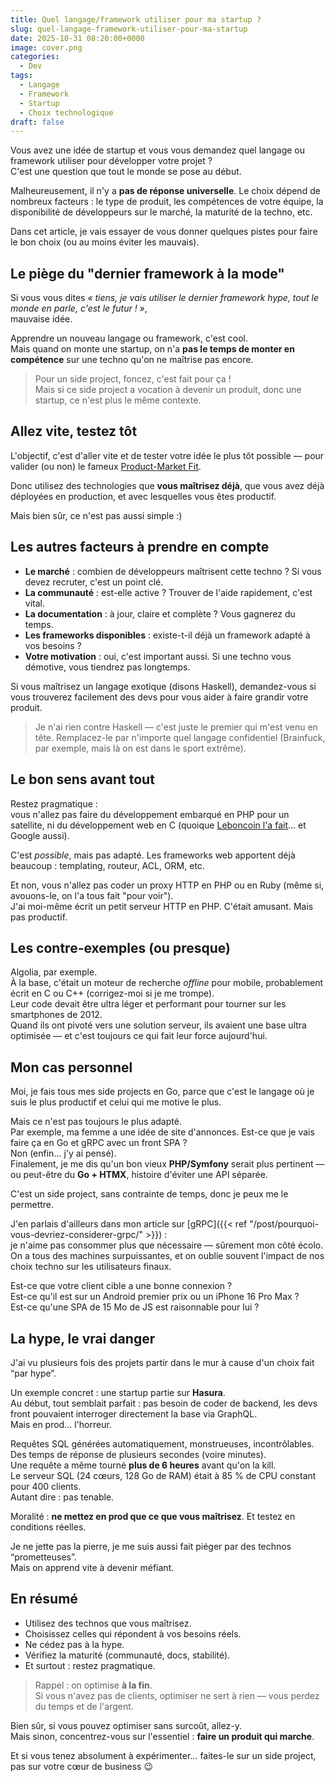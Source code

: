 ```yaml
---
title: Quel langage/framework utiliser pour ma startup ?
slug: quel-langage-framework-utiliser-pour-ma-startup
date: 2025-10-31 08:20:00+0000
image: cover.png
categories:
  - Dev
tags:
  - Langage
  - Framework
  - Startup
  - Choix technologique
draft: false
---
```


Vous avez une idée de startup et vous vous demandez quel langage ou framework utiliser pour développer votre projet ?  
C'est une question que tout le monde se pose au début.

Malheureusement, il n'y a **pas de réponse universelle**. Le choix dépend de nombreux facteurs : le type de produit, les compétences de votre équipe, la disponibilité de développeurs sur le marché, la maturité de la techno, etc.

Dans cet article, je vais essayer de vous donner quelques pistes pour faire le bon choix (ou au moins éviter les mauvais).

<!-- more -->

## Le piège du "dernier framework à la mode"

Si vous vous dites *« tiens, je vais utiliser le dernier framework hype, tout le monde en parle, c'est le futur ! »*,  
mauvaise idée.

Apprendre un nouveau langage ou framework, c'est cool.  
Mais quand on monte une startup, on n'a **pas le temps de monter en compétence** sur une techno qu'on ne maîtrise pas encore.

> Pour un side project, foncez, c'est fait pour ça !  
> Mais si ce side project a vocation à devenir un produit, donc une startup, ce n'est plus le même contexte.

## Allez vite, testez tôt

L'objectif, c'est d'aller vite et de tester votre idée le plus tôt possible — pour valider (ou non) le fameux [Product-Market Fit](https://lehub.bpifrance.fr/comment-valider-son-product-market-fit-sans-y-laisser-30ke/#:~:text=En%20fran%C3%A7ais,%E2%80%9Dproduit%20/%20march%C3%A9%E2%80%9D.).

Donc utilisez des technologies que **vous maîtrisez déjà**, que vous avez déjà déployées en production, et avec lesquelles vous êtes productif.

Mais bien sûr, ce n'est pas aussi simple :)

## Les autres facteurs à prendre en compte

- **Le marché** : combien de développeurs maîtrisent cette techno ? Si vous devez recruter, c'est un point clé.  
- **La communauté** : est-elle active ? Trouver de l'aide rapidement, c'est vital.  
- **La documentation** : à jour, claire et complète ? Vous gagnerez du temps.  
- **Les frameworks disponibles** : existe-t-il déjà un framework adapté à vos besoins ?  
- **Votre motivation** : oui, c'est important aussi. Si une techno vous démotive, vous tiendrez pas longtemps.

Si vous maîtrisez un langage exotique (disons Haskell), demandez-vous si vous trouverez facilement des devs pour vous aider à faire grandir votre produit.

> Je n'ai rien contre Haskell — c'est juste le premier qui m'est venu en tête.
> Remplacez-le par n'importe quel langage confidentiel (Brainfuck, par exemple, mais là on est dans le sport extrême).

## Le bon sens avant tout

Restez pragmatique :  
vous n'allez pas faire du développement embarqué en PHP pour un satellite, ni du développement web en C (quoique [Leboncoin l'a fait](https://javaetmoi.com/wp-content/uploads/2019/04/2019-04-18-Du-monolithe-aux-microservices-chez-leboncoin.pdf)... et Google aussi).

C'est *possible*, mais pas adapté. Les frameworks web apportent déjà beaucoup : templating, routeur, ACL, ORM, etc.

Et non, vous n'allez pas coder un proxy HTTP en PHP ou en Ruby (même si, avouons-le, on l'a tous fait "pour voir").  
J'ai moi-même écrit un petit serveur HTTP en PHP. C'était amusant. Mais pas productif.

## Les contre-exemples (ou presque)

Algolia, par exemple.  
À la base, c'était un moteur de recherche *offline* pour mobile, probablement écrit en C ou C++ (corrigez-moi si je me trompe).  
Leur code devait être ultra léger et performant pour tourner sur les smartphones de 2012.  
Quand ils ont pivoté vers une solution serveur, ils avaient une base ultra optimisée — et c'est toujours ce qui fait leur force aujourd'hui.

## Mon cas personnel

Moi, je fais tous mes side projects en Go, parce que c'est le langage où je suis le plus productif et celui qui me motive le plus.

Mais ce n'est pas toujours le plus adapté.  
Par exemple, ma femme a une idée de site d'annonces. Est-ce que je vais faire ça en Go et gRPC avec un front SPA ?  
Non (enfin… j'y ai pensé).  
Finalement, je me dis qu'un bon vieux **PHP/Symfony** serait plus pertinent — ou peut-être du **Go + HTMX**, histoire d'éviter une API séparée.

C'est un side project, sans contrainte de temps, donc je peux me le permettre.

J'en parlais d'ailleurs dans mon article sur [gRPC]({{< ref "/post/pourquoi-vous-devriez-considerer-grpc/" >}}) :  
je n'aime pas consommer plus que nécessaire — sûrement mon côté écolo.  
On a tous des machines surpuissantes, et on oublie souvent l'impact de nos choix techno sur les utilisateurs finaux.

Est-ce que votre client cible a une bonne connexion ?  
Est-ce qu'il est sur un Android premier prix ou un iPhone 16 Pro Max ?  
Est-ce qu'une SPA de 15 Mo de JS est raisonnable pour lui ?

## La hype, le vrai danger

J'ai vu plusieurs fois des projets partir dans le mur à cause d'un choix fait “par hype”.

Un exemple concret : une startup partie sur **Hasura**.  
Au début, tout semblait parfait : pas besoin de coder de backend, les devs front pouvaient interroger directement la base via GraphQL.  
Mais en prod… l'horreur.

Requêtes SQL générées automatiquement, monstrueuses, incontrôlables.  
Des temps de réponse de plusieurs secondes (voire minutes).  
Une requête a même tourné **plus de 6 heures** avant qu'on la kill.  
Le serveur SQL (24 cœurs, 128 Go de RAM) était à 85 % de CPU constant pour 400 clients.  
Autant dire : pas tenable.

Moralité : **ne mettez en prod que ce que vous maîtrisez**. Et testez en conditions réelles.

Je ne jette pas la pierre, je me suis aussi fait piéger par des technos “prometteuses”.  
Mais on apprend vite à devenir méfiant.

## En résumé

- Utilisez des technos que vous maîtrisez.  
- Choisissez celles qui répondent à vos besoins réels.  
- Ne cédez pas à la hype.  
- Vérifiez la maturité (communauté, docs, stabilité).  
- Et surtout : restez pragmatique.

> Rappel : on optimise **à la fin**.  
> Si vous n'avez pas de clients, optimiser ne sert à rien — vous perdez du temps et de l'argent.

Bien sûr, si vous pouvez optimiser sans surcoût, allez-y.  
Mais sinon, concentrez-vous sur l'essentiel : **faire un produit qui marche**.

Et si vous tenez absolument à expérimenter… faites-le sur un side project, pas sur votre cœur de business 😉

